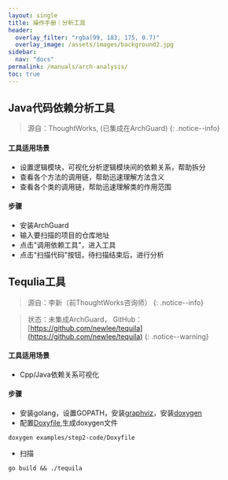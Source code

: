 ```yaml
---
layout: single
title: 操作手册｜分析工具
header:
  overlay_filter: "rgba(99, 183, 175, 0.7)"
  overlay_image: /assets/images/background2.jpg
sidebar:
  nav: "docs"
permalink: /manuals/arch-analysis/
toc: true
---
```



## Java代码依赖分析工具

> 源自：ThoughtWorks, (已集成在ArchGuard)
{: .notice--info}


#### 工具适用场景
- 设置逻辑模块，可视化分析逻辑模块间的依赖关系，帮助拆分
- 查看各个方法的调用链，帮助迅速理解方法含义
- 查看各个类的调用链，帮助迅速理解类的作用范围

#### 步骤
- 安装ArchGuard
- 输入要扫描的项目的仓库地址
- 点击"调用依赖工具"，进入工具
- 点击"扫描代码"按钮，待扫描结束后，进行分析


## Tequlia工具
> 源自：李新（前ThoughtWorks咨询师）
{: .notice--info}

> 状态：未集成ArchGuard， GitHub：[https://github.com/newlee/tequila](https://github.com/newlee/tequila)
{: .notice--warning}

#### 工具适用场景

- Cpp/Java依赖关系可视化

#### 步骤

- 安装golang，设置GOPATH，安装[graphviz](http://graphviz.org/)，安装[doxygen](http://www.stack.nl/~dimitri/doxygen/)
- 配置[Doxyfile](https://github.com/newlee/tequila/blob/master/examples/step2-code/Doxyfile),生成doxygen文件
```
doxygen examples/step2-code/Doxyfile
```
- 扫描
```
go build && ./tequila
```



